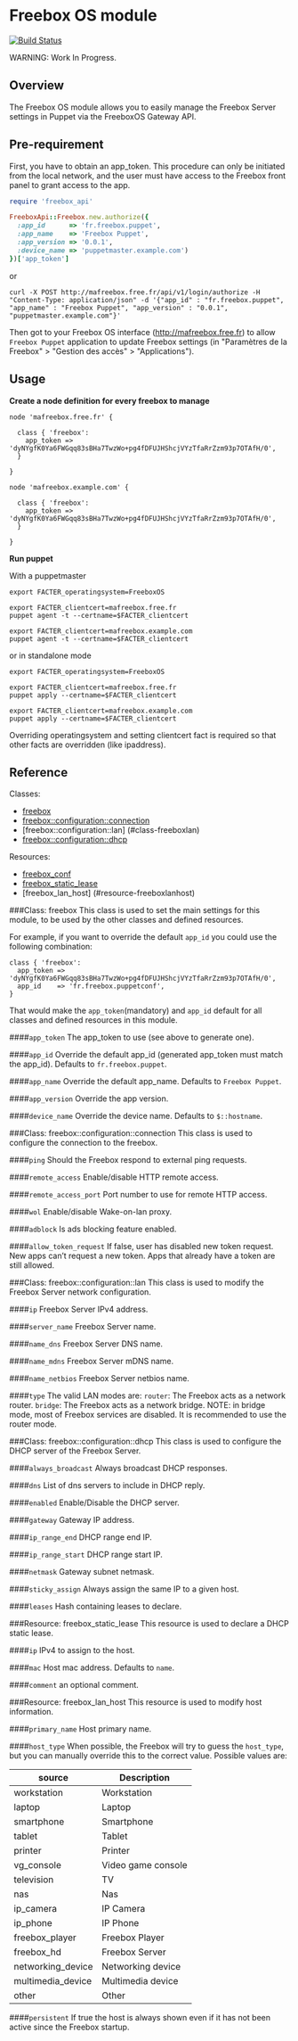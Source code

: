 Freebox OS module
=================

[![Build Status](https://travis-ci.org/mcanevet/puppet-freebox.png?branch=master)](https://travis-ci.org/mcanevet/puppet-freebox)

WARNING: Work In Progress.

Overview
--------

The Freebox OS module allows you to easily manage the Freebox Server settings in Puppet via the FreeboxOS Gateway API.

Pre-requirement
---------------

First, you have to obtain an app_token. This procedure can only be initiated from the local network, and the user must have access to the Freebox front panel to grant access to the app.

```ruby
require 'freebox_api'

FreeboxApi::Freebox.new.authorize({
  :app_id      => 'fr.freebox.puppet',
  :app_name    => 'Freebox Puppet',
  :app_version => '0.0.1',
  :device_name => 'puppetmaster.example.com')
})['app_token']
```
or
```
curl -X POST http://mafreebox.free.fr/api/v1/login/authorize -H "Content-Type: application/json" -d '{"app_id" : "fr.freebox.puppet", "app_name" : "Freebox Puppet", "app_version" : "0.0.1", "puppetmaster.example.com"}'
```

Then got to your Freebox OS interface (http://mafreebox.free.fr) to allow `Freebox Puppet` application to update Freebox settings (in "Paramètres de la Freebox" > "Gestion des accès" > "Applications").

Usage
-----

**Create a node definition for every freebox to manage**

```puppet
node 'mafreebox.free.fr' {
  
  class { 'freebox':
    app_token => 'dyNYgfK0Ya6FWGqq83sBHa7TwzWo+pg4fDFUJHShcjVYzTfaRrZzm93p7OTAfH/0',
  }

}

node 'mafreebox.example.com' {
  
  class { 'freebox':
    app_token => 'dyNYgfK0Ya6FWGqq83sBHa7TwzWo+pg4fDFUJHShcjVYzTfaRrZzm93p7OTAfH/0',
  }

}
```

**Run puppet**

With a puppetmaster

```
export FACTER_operatingsystem=FreeboxOS

export FACTER_clientcert=mafreebox.free.fr
puppet agent -t --certname=$FACTER_clientcert

export FACTER_clientcert=mafreebox.example.com
puppet agent -t --certname=$FACTER_clientcert
```

or in standalone mode

```
export FACTER_operatingsystem=FreeboxOS

export FACTER_clientcert=mafreebox.free.fr
puppet apply --certname=$FACTER_clientcert

export FACTER_clientcert=mafreebox.example.com
puppet apply --certname=$FACTER_clientcert
```

Overriding operatingsystem and setting clientcert fact is required so that other facts are overridden (like ipaddress).

Reference
---------

Classes:

* [freebox](#class-freebox)
* [freebox::configuration::connection](#class-freeboxconfigurationconnection)
* [freebox::configuration::lan] (#class-freeboxlan)
* [freebox::configuration::dhcp](#class-freeboxdhcp)

Resources:

* [freebox\_conf](#resource-freeboxconf)
* [freebox\_static\_lease](#resource-freeboxstaticlease)
* [freebox\_lan\_host] (#resource-freeboxlanhost)

###Class: freebox
This class is used to set the main settings for this module, to be used by the other classes and defined resources.

For example, if you want to override the default `app_id` you could use the following combination:

    class { 'freebox':
      app_token => 'dyNYgfK0Ya6FWGqq83sBHa7TwzWo+pg4fDFUJHShcjVYzTfaRrZzm93p7OTAfH/0',
      app_id    => 'fr.freebox.puppetconf',
    }

That would make the `app_token`(mandatory) and `app_id` default for all classes and defined resources in this module.

####`app_token`
The app_token to use (see above to generate one).

####`app_id`
Override the default app_id (generated app_token must match the app_id). Defaults to `fr.freebox.puppet`.

####`app_name`
Override the default app_name. Defaults to `Freebox Puppet`.

####`app_version`
Override the app version.

####`device_name`
Override the device name. Defaults to `$::hostname`.

###Class: freebox::configuration::connection
This class is used to configure the connection to the freebox.

####`ping`
Should the Freebox respond to external ping requests.

####`remote_access`
Enable/disable HTTP remote access.

####`remote_access_port`
Port number to use for remote HTTP access.

####`wol`
Enable/disable Wake-on-lan proxy.

####`adblock`
Is ads blocking feature enabled.

####`allow_token_request`
If false, user has disabled new token request. New apps can’t request a new token. Apps that already have a token are still allowed.

###Class: freebox::configuration::lan
This class is used to modify the Freebox Server network configuration.

####`ip`
Freebox Server IPv4 address.

####`server_name`
Freebox Server name.

####`name_dns`
Freebox Server DNS name.

####`name_mdns`
Freebox Server mDNS name.

####`name_netbios`
Freebox Server netbios name.

####`type`
The valid LAN modes are:
`router`: The Freebox acts as a network router.
`bridge`: The Freebox acts as a network bridge.
NOTE: in bridge mode, most of Freebox services are disabled. It is recommended to use the router mode.

###Class: freebox::configuration::dhcp
This class is used to configure the DHCP server of the Freebox Server.

####`always_broadcast`
Always broadcast DHCP responses.

####`dns`
List of dns servers to include in DHCP reply.

####`enabled`
Enable/Disable the DHCP server.

####`gateway`
Gateway IP address.

####`ip_range_end`
DHCP range end IP.

####`ip_range_start`
DHCP range start IP.

####`netmask`
Gateway subnet netmask.

####`sticky_assign`
Always assign the same IP to a given host.

####`leases`
Hash containing leases to declare.

###Resource: freebox\_static\_lease
This resource is used to declare a DHCP static lease.

####`ip`
IPv4 to assign to the host.

####`mac`
Host mac address. Defaults to `name`.

####`comment`
an optional comment.

###Resource: freebox\_lan\_host
This resource is used to modify host information.

####`primary_name`
Host primary name.

####`host_type`
When possible, the Freebox will try to guess the `host_type`, but you can manually override this to the correct value.
Possible values are:

source            | Description
------------------|-------------------
workstation       | Workstation
laptop            | Laptop
smartphone        | Smartphone
tablet            | Tablet
printer           | Printer
vg_console        | Video game console
television        | TV
nas               | Nas
ip_camera         | IP Camera
ip_phone          | IP Phone
freebox_player    | Freebox Player
freebox_hd        | Freebox Server
networking_device | Networking device
multimedia_device | Multimedia device
other             | Other

####`persistent`
If true the host is always shown even if it has not been active since the Freebox startup.
